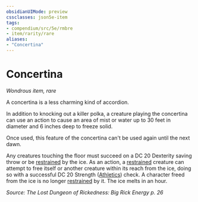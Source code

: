 ```yaml
---
obsidianUIMode: preview
cssclasses: json5e-item
tags:
- compendium/src/5e/rmbre
- item/rarity/rare
aliases: 
- "Concertina"
---
```

# Concertina
*Wondrous item, rare*  


A concertina is a less charming kind of accordion.

In addition to knocking out a killer polka, a creature playing the concertina can use an action to cause an area of mist or water up to 30 feet in diameter and 6 inches deep to freeze solid.

Once used, this feature of the concertina can't be used again until the next dawn.

Any creatures touching the floor must succeed on a DC 20 Dexterity saving throw or be [restrained](TTRPG/Source%20Material/Mechanics/Rules/conditions.md#Restrained) by the ice. As an action, a [restrained](TTRPG/Source%20Material/Mechanics/Rules/conditions.md#Restrained) creature can attempt to free itself or another creature within its reach from the ice, doing so with a successful DC 20 Strength ([Athletics](TTRPG/Source%20Material/Mechanics/Rules/skills.md#Athletics)) check. A character freed from the ice is no longer [restrained](TTRPG/Source%20Material/Mechanics/Rules/conditions.md#Restrained) by it. The ice melts in an hour.

*Source: The Lost Dungeon of Rickedness: Big Rick Energy p. 26*